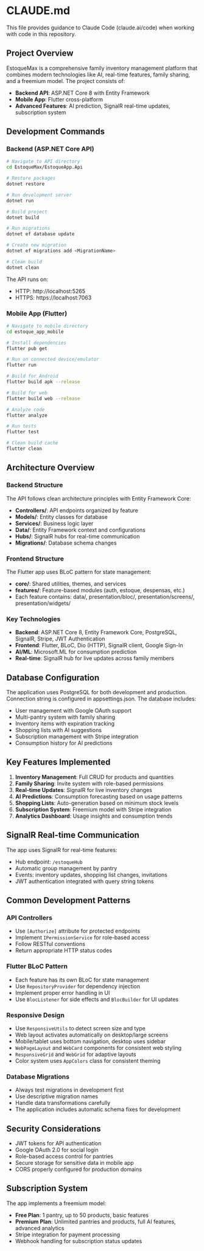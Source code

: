# CLAUDE.md

This file provides guidance to Claude Code (claude.ai/code) when working with code in this repository.

## Project Overview

EstoqueMax is a comprehensive family inventory management platform that combines modern technologies like AI, real-time features, family sharing, and a freemium model. The project consists of:

- **Backend API**: ASP.NET Core 8 with Entity Framework
- **Mobile App**: Flutter cross-platform
- **Advanced Features**: AI prediction, SignalR real-time updates, subscription system

## Development Commands

### Backend (ASP.NET Core API)
```bash
# Navigate to API directory
cd EstoqueMax/EstoqueApp.Api

# Restore packages
dotnet restore

# Run development server
dotnet run

# Build project
dotnet build

# Run migrations
dotnet ef database update

# Create new migration
dotnet ef migrations add <MigrationName>

# Clean build
dotnet clean
```

The API runs on:
- HTTP: http://localhost:5265
- HTTPS: https://localhost:7063

### Mobile App (Flutter)
```bash
# Navigate to mobile directory
cd estoque_app_mobile

# Install dependencies
flutter pub get

# Run on connected device/emulator
flutter run

# Build for Android
flutter build apk --release

# Build for web
flutter build web --release

# Analyze code
flutter analyze

# Run tests
flutter test

# Clean build cache
flutter clean
```

## Architecture Overview

### Backend Structure
The API follows clean architecture principles with Entity Framework Core:

- **Controllers/**: API endpoints organized by feature
- **Models/**: Entity classes for database
- **Services/**: Business logic layer
- **Data/**: Entity Framework context and configurations
- **Hubs/**: SignalR hubs for real-time communication
- **Migrations/**: Database schema changes

### Frontend Structure
The Flutter app uses BLoC pattern for state management:

- **core/**: Shared utilities, themes, and services
- **features/**: Feature-based modules (auth, estoque, despensas, etc.)
- Each feature contains: data/, presentation/bloc/, presentation/screens/, presentation/widgets/

### Key Technologies
- **Backend**: ASP.NET Core 8, Entity Framework Core, PostgreSQL, SignalR, Stripe, JWT Authentication
- **Frontend**: Flutter, BLoC, Dio (HTTP), SignalR client, Google Sign-In
- **AI/ML**: Microsoft.ML for consumption prediction
- **Real-time**: SignalR hub for live updates across family members

## Database Configuration

The application uses PostgreSQL for both development and production. Connection string is configured in appsettings.json. The database includes:

- User management with Google OAuth support
- Multi-pantry system with family sharing
- Inventory items with expiration tracking
- Shopping lists with AI suggestions
- Subscription management with Stripe integration
- Consumption history for AI predictions

## Key Features Implemented

1. **Inventory Management**: Full CRUD for products and quantities
2. **Family Sharing**: Invite system with role-based permissions
3. **Real-time Updates**: SignalR for live inventory changes
4. **AI Predictions**: Consumption forecasting based on usage patterns
5. **Shopping Lists**: Auto-generation based on minimum stock levels
6. **Subscription System**: Freemium model with Stripe integration
7. **Analytics Dashboard**: Usage insights and consumption trends

## SignalR Real-time Communication

The app uses SignalR for real-time features:
- Hub endpoint: `/estoqueHub`
- Automatic group management by pantry
- Events: inventory updates, shopping list changes, invitations
- JWT authentication integrated with query string tokens

## Common Development Patterns

### API Controllers
- Use `[Authorize]` attribute for protected endpoints
- Implement `IPermissionService` for role-based access
- Follow RESTful conventions
- Return appropriate HTTP status codes

### Flutter BLoC Pattern
- Each feature has its own BLoC for state management
- Use `RepositoryProvider` for dependency injection
- Implement proper error handling in UI
- Use `BlocListener` for side effects and `BlocBuilder` for UI updates

### Responsive Design
- Use `ResponsiveUtils` to detect screen size and type
- Web layout activates automatically on desktop/large screens
- Mobile/tablet uses bottom navigation, desktop uses sidebar
- `WebPageLayout` and `WebCard` components for consistent web styling
- `ResponsiveGrid` and `WebGrid` for adaptive layouts
- Color system uses `AppColors` class for consistent theming

### Database Migrations
- Always test migrations in development first
- Use descriptive migration names
- Handle data transformations carefully
- The application includes automatic schema fixes for development

## Security Considerations

- JWT tokens for API authentication
- Google OAuth 2.0 for social login
- Role-based access control for pantries
- Secure storage for sensitive data in mobile app
- CORS properly configured for production domains

## Subscription System

The app implements a freemium model:
- **Free Plan**: 1 pantry, up to 50 products, basic features
- **Premium Plan**: Unlimited pantries and products, full AI features, advanced analytics
- Stripe integration for payment processing
- Webhook handling for subscription status updates